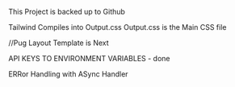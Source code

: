 This Project is backed up to Github

Tailwind Compiles into Output.css
Output.css is the Main CSS file

//Pug Layout Template is Next

API KEYS TO ENVIRONMENT VARIABLES - done

ERRor Handling with ASync Handler